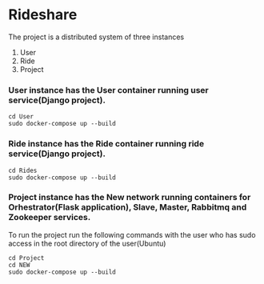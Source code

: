 # Rideshare
The project is a distributed system of three instances
1. User
2. Ride
3. Project

### User instance has the User container running user service(Django project).
```
cd User
sudo docker-compose up --build
```
### Ride instance has the Ride container running ride service(Django project).
```
cd Rides
sudo docker-compose up --build
```
### Project instance has the New network running containers for Orhestrator(Flask application), Slave, Master, Rabbitmq and Zookeeper services.

To run the project run the following commands with the user who has sudo access in the root directory of the user(Ubuntu)

```
cd Project
cd NEW
sudo docker-compose up --build
```
